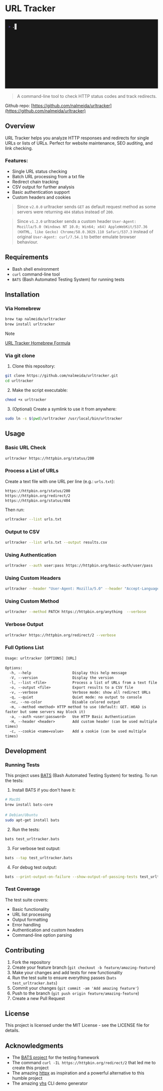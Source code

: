 # URL Tracker

![urltracker demo](docs/demo/demo.gif)

> A command-line tool to check HTTP status codes and track redirects.

Github repo: [https://github.com/nalmeida/urltracker](https://github.com/nalmeida/urltracker)

## Overview

URL Tracker helps you analyze HTTP responses and redirects for single URLs or lists of URLs. Perfect for website maintenance, SEO auditing, and link checking.

### Features:

- Single URL status checking
- Batch URL processing from a txt file
- Redirect chain tracking
- CSV output for further analysis
- Basic authentication support
- Custom headers and cookies

> Since `v2.0.0` urltracker sends `GET` as default request method as some servers were returning `404` status instead of `200`.

> Since `v1.2.0` urltracker sends a custom header `User-Agent: Mozilla/5.0 (Windows NT 10.0; Win64; x64) AppleWebKit/537.36 (KHTML, like Gecko) Chrome/58.0.3029.110 Safari/537.3` instead of original `User-Agent: curl/7.54.1` to better emulate browser behaviour.

## Requirements

- Bash shell environment
- `curl` command-line tool
- `BATS` (Bash Automated Testing System) for running tests

## Installation

### Via Homebrew

```bash
brew tap nalmeida/urltracker
brew install urltracker
```

> [!NOTE]
> [URL Tracker Homebrew Formula](https://github.com/nalmeida/homebrew-urltracker)

### Via git clone 

1. Clone this repository:
```bash
git clone https://github.com/nalmeida/urltracker.git
cd urltracker
```

2. Make the script executable:
```bash
chmod +x urltracker
```

3. (Optional) Create a symlink to use it from anywhere:
```bash
sudo ln -s $(pwd)/urltracker /usr/local/bin/urltracker
```

## Usage

### Basic URL Check

```bash
urltracker https://httpbin.org/status/200
```

### Process a List of URLs

Create a text file with one URL per line (e.g.: `urls.txt`):
```
https://httpbin.org/status/200
https://httpbin.org/redirect/2
https://httpbin.org/status/404
```

Then run:
```bash
urltracker --list urls.txt
```

### Output to CSV

```bash
urltracker --list urls.txt --output results.csv
```

### Using Authentication

```bash
urltracker --auth user:pass https://httpbin.org/basic-auth/user/pass
```

### Using Custom Headers

```bash
urltracker --header "User-Agent: Mozilla/5.0" --header "Accept-Language: en-US" https://httpbin.org/status/200
```

### Using Custom Method

```bash
urltracker --method PATCH https://httpbin.org/anything  --verbose
```

### Verbose Output

```bash
urltracker https://httpbin.org/redirect/2 --verbose
```

### Full Options List

```
Usage: urltracker [OPTIONS] [URL]

Options:
  -h, --help                   Display this help message
  -V, --version                Display the version
  -l, --list <file>            Process a list of URLs from a text file
  -o, --output <file>          Export results to a CSV file
  -v, --verbose                Verbose mode: show all redirect URLs
  -q, --quiet                  Quiet mode: no output to console
  -nc, --no-color              Disable colored output
  -m, --method <method> HTTP method to use (default: GET. HEAD is faster but some servers may block it)
  -a, --auth <user:password>   Use HTTP Basic Authentication
  -H, --header <header>        Add custom header (can be used multiple times)
  -c, --cookie <name=value>    Add a cookie (can be used multiple times)
```

## Development

### Running Tests

This project uses [BATS](https://github.com/bats-core/bats-core) (Bash Automated Testing System) for testing. To run the tests:

1. Install BATS if you don't have it:
```bash
# MacOS
brew install bats-core

# Debian/Ubuntu
sudo apt-get install bats
```

2. Run the tests:
```bash
bats test_urltracker.bats
```

3. For verbose test output:
```bash
bats --tap test_urltracker.bats
```

4. For debug test output:
```bash
bats --print-output-on-failure --show-output-of-passing-tests test_urltracker.bats
```

### Test Coverage

The test suite covers:
- Basic functionality
- URL list processing
- Output formatting
- Error handling
- Authentication and custom headers
- Command-line option parsing

## Contributing

1. Fork the repository
2. Create your feature branch (`git checkout -b feature/amazing-feature`)
3. Make your changes and add tests for new functionality
4. Run the test suite to ensure everything passes (`bats test_urltracker.bats`)
5. Commit your changes (`git commit -am 'Add amazing feature'`)
6. Push to the branch (`git push origin feature/amazing-feature`)
7. Create a new Pull Request

## License

This project is licensed under the MIT License - see the LICENSE file for details.

## Acknowledgments

- The [BATS project](https://github.com/bats-core/bats-core) for the testing framework
- The command `curl -IL https://httpbin.org/redirect/2` that led me to create this project
- The amazing [httpx](https://github.com/projectdiscovery/httpx) as inspiration and a powerful alternative to this humble project
- The amazing [vhs](https://github.com/charmbracelet/vhs) CLI demo generator